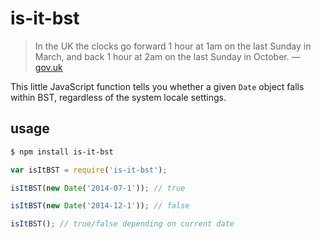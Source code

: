 # is-it-bst

> In the UK the clocks go forward 1 hour at 1am on the last Sunday in March, and back 1 hour at 2am on the last Sunday in October.
> — [gov.uk](https://www.gov.uk/when-do-the-clocks-change)

This little JavaScript function tells you whether a given `Date` object falls within BST, regardless of the system locale settings.

## usage

```sh
$ npm install is-it-bst
```

```js
var isItBST = require('is-it-bst');

isItBST(new Date('2014-07-1')); // true

isItBST(new Date('2014-12-1')); // false

isItBST(); // true/false depending on current date
```
